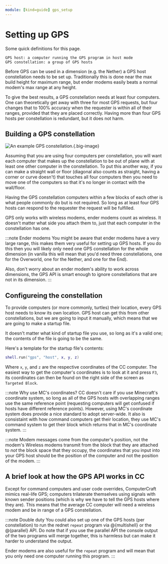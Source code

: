 ```yaml
---
module: [kind=guide] gps_setup
---
```


# Setting up GPS
Some quick definitions for this page.
```
GPS host: a computer running the GPS program in host mode
GPS constellation: a group of GPS hosts
```

Before GPS can be used in a dimension (e.g. the Nether) a GPS host constellation needs to be set up. Traditionally this is done near the max build height for maximum range, but ender modems easily beats a normal modem's max range at any height.

To give the best results, a GPS constellation needs at least four computers. One can theoretically get away with three for most GPS requests, but four changes that to 100% accuracy when the requester is within all of their ranges, provided that they are placed correctly. Having more than four GPS hosts per constellation is redundant, but it does not harm.

## Building a GPS constellation
![An example GPS constellation.](images/gps-constellation-example.png){.big-image}

Assuming that you are using four computers per constellation, you will want each computer that makes up the constellation to be out of plane with at least one other computer in the constellation. To put this another way, if you can make a straight wall or floor (diagonal also counts as straight, having a corner or curve doesn't) that touches all four computers then you need to move one of the computers so that it's no longer in contact with the wall/floor.

Having the GPS constellation computers within a few blocks of each other is what people commonly do but is not required. So long as at least four GPS hosts can respond to the requester the request will be fulfilled.

GPS only works with wireless modems, ender modems count as wireless. It doesn't matter what side you attach them to, just that each computer in the constellation has one.

:::note Ender modems
You might be aware that ender modems have a very large range, this makes them very useful for setting up GPS hosts. If you do this then you will likely only need one GPS constellation for the whole dimension (in vanilla this will mean that you'd need three constellations, one for the Overworld, one for the Nether, and one for the End).

Also, don't worry about an ender modem's ability to work across dimensions, the GPS API is smart enough to ignore constellations that are not in its dimension.
:::

## Configureing the constellation
To provide computers (or more commonly, turtles) their location, every GPS host needs to know its own location. GPS host can get this from other constellations, but we are going to input it manually, which means that we are going to make a startup file.

It doesn't matter what kind of startup file you use, so long as it's a valid one; the contents of the file is going to be the same.

Here's a template for the startup file's contents:
```lua
shell.run("gps", "host", x, y, z)
```
Where `x`, `y`, and `z` are the respective coordinates of the CC computer. The easiest way to get the computer's coordinates is to look at it and press `F3`, its coordinates can then be found on the right side of the screen as `Targeted Block`.

:::note Why use MC's coordinates?
CC doesn't care if you use Minecraft's coordinate system, so long as all of the GPS hosts with overlapping ranges use the same reference point (requesting computers will get confused if hosts have different reference points). However, using MC's coordinate system does provide a nice standard to adopt server-wide. It also is consistaint with how command computers get their location, they use MC's command system to get their block which returns that in MC's coordinate system.
:::

:::note Modem messages come from the computer's position, not the modem's
Wireless modems transmit from the block that they are attached to *not* the block space that they occupy, the coordinates that you input into your GPS host should be the position of the computer and not the position of the modem.
:::

## A brief look at how the GPS API works in CC
Except for command computers and user code overrides, ComputerCraft mimics real-life GPS; computers trilaterate themselves using signals with known sender positions (which is why we have to tell the GPS hosts where they are). This means that the average CC computer will need a wireless modem and be in range of a GPS constellation.

:::note Double duty
You could also set up one of the GPS hosts (per constellation) to run the rednet `repeat` program via @{multishell} or the @{parallel} API. Do note that if you use the parallel API the console output of the two programs will merge together, this is harmless but can make it harder to understand the output.

Ender modems are also useful for the `repeat` program and will mean that you only need one computer running this program.
:::

